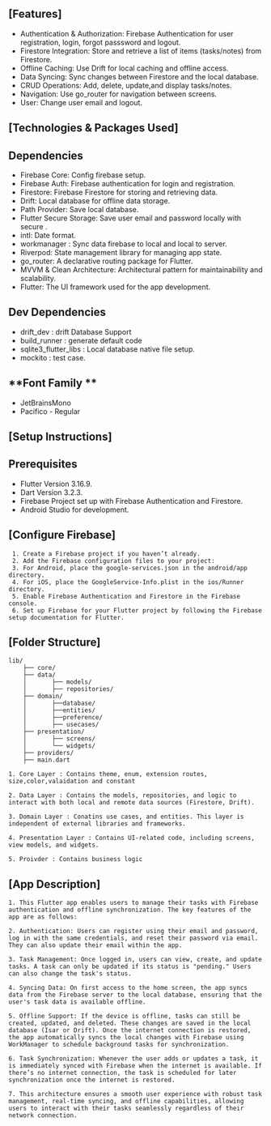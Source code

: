 ## [Features]

* Authentication & Authorization: Firebase Authentication for user registration, login, forgot passsword and logout.
* Firestore Integration: Store and retrieve a list of items (tasks/notes) from Firestore.
* Offline Caching: Use Drift for local caching and offline access.
* Data Syncing: Sync changes between Firestore and the local database.
* CRUD Operations: Add, delete, update,and display tasks/notes.
* Navigation: Use go_router for navigation between screens.
* User: Change user email and logout.

## [Technologies & Packages Used]

## **Dependencies**

* Firebase Core: Config firebase setup.
* Firebase Auth: Firebase authentication for login and registration.
* Firestore: Firebase Firestore for storing and retrieving data.
* Drift: Local database for offline data storage.
* Path Provider: Save local database.
* Flutter Secure Storage: Save user email and password locally with secure .
* intl: Date format.
* workmanager : Sync data firebase to local and local to server.
* Riverpod: State management library for managing app state.
* go_router: A declarative routing package for Flutter.
* MVVM & Clean Architecture: Architectural pattern for maintainability and scalability.
* Flutter: The UI framework used for the app development.

## **Dev Dependencies**

* drift_dev : drift Database Support
* build_runner : generate default code
* sqlite3_flutter_libs : Local database native file setup.
* mockito : test case.

## **Font Family **

* JetBrainsMono 
* Pacifico - Regular

## [Setup Instructions]

## **Prerequisites**

* Flutter Version 3.16.9.
* Dart Version 3.2.3.
* Firebase Project set up with Firebase Authentication and Firestore.
* Android Studio for development.

## [Configure Firebase]

     1. Create a Firebase project if you haven’t already.
     2. Add the Firebase configuration files to your project:
     3. For Android, place the google-services.json in the android/app directory.
     4. For iOS, place the GoogleService-Info.plist in the ios/Runner directory.
     5. Enable Firebase Authentication and Firestore in the Firebase console.
     6. Set up Firebase for your Flutter project by following the Firebase setup documentation for Flutter.

## [Folder Structure]

    lib/
        ├── core/
        ├── data/
        │       ├── models/
        │       ├── repositories/
        ├── domain/
        │       ├──database/
        │       ├──entities/    
        │       ├──preference/    
        │       ├── usecases/
        ├── presentation/
        │       ├── screens/
        │       └── widgets/
        ├── providers/
        ├── main.dart

    1. Core Layer : Contains theme, enum, extension routes, size,color,valaidation and constant  
    
    2. Data Layer : Contains the models, repositories, and logic to interact with both local and remote data sources (Firestore, Drift).

    3. Domain Layer : Conatins use cases, and entities. This layer is independent of external libraries and frameworks.

    4. Presentation Layer : Contains UI-related code, including screens, view models, and widgets.
    
    5. Proivder : Contains business logic

## [App Description]

    1. This Flutter app enables users to manage their tasks with Firebase authentication and offline synchronization. The key features of the app are as follows:

    2. Authentication: Users can register using their email and password, log in with the same credentials, and reset their password via email. They can also update their email within the app.

    3. Task Management: Once logged in, users can view, create, and update tasks. A task can only be updated if its status is "pending." Users can also change the task's status.

    4. Syncing Data: On first access to the home screen, the app syncs data from the Firebase server to the local database, ensuring that the user's task data is available offline.

    5. Offline Support: If the device is offline, tasks can still be created, updated, and deleted. These changes are saved in the local database (Isar or Drift). Once the internet connection is restored, the app automatically syncs the local changes with Firebase using WorkManager to schedule background tasks for synchronization.

    6. Task Synchronization: Whenever the user adds or updates a task, it is immediately synced with Firebase when the internet is available. If there’s no internet connection, the task is scheduled for later synchronization once the internet is restored.

    7. This architecture ensures a smooth user experience with robust task management, real-time syncing, and offline capabilities, allowing users to interact with their tasks seamlessly regardless of their network connection.










